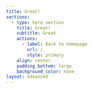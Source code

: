 ```yaml
---
title: Great!
sections:
  - type: hero_section
    title: Great!
    subtitle: Great
    actions:
      - label: Back to homepage
        url: /
        style: primary
    align: center
    padding_bottom: large
    background_color: none
layout: advanced
---
```

